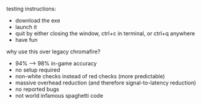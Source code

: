 testing instructions:
- download the exe
- launch it
- quit by either closing the window, ctrl+c in terminal, or ctrl+q anywhere
- have fun


why use this over legacy chromafire?
- 94% --> 98% in-game accuracy
- no setup required
- non-white checks instead of red checks (more predictable)
- massive overhead reduction (and therefore signal-to-latency reduction)
- no reported bugs
- not world infamous spaghetti code
